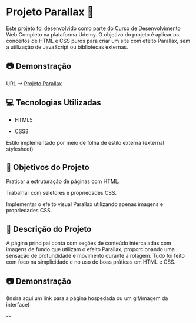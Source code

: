 # Projeto Parallax 🌄

Este projeto foi desenvolvido como parte do Curso de Desenvolvimento Web Completo na plataforma Udemy. O objetivo do projeto é aplicar os conceitos de HTML e CSS puros para criar um site com efeito Parallax, sem a utilização de JavaScript ou bibliotecas externas.

## 📷 Demonstração
URL -> <a href="https://maicondante.github.io/Projeto_Parallax/">Projeto Parallax</a>

## 💻 Tecnologias Utilizadas

- HTML5

- CSS3

Estilo implementado por meio de folha de estilo externa (external stylesheet)

## 🎯 Objetivos do Projeto
Praticar a estruturação de páginas com HTML.

Trabalhar com seletores e propriedades CSS.

Implementar o efeito visual Parallax utilizando apenas imagens e propriedades CSS.

## 📄 Descrição do Projeto
A página principal conta com seções de conteúdo intercaladas com imagens de fundo que utilizam o efeito Parallax, proporcionando uma sensação de profundidade e movimento durante a rolagem. Tudo foi feito com foco na simplicidade e no uso de boas práticas em HTML e CSS.

## 📷 Demonstração
(Insira aqui um link para a página hospedada ou um gif/imagem da interface)

--